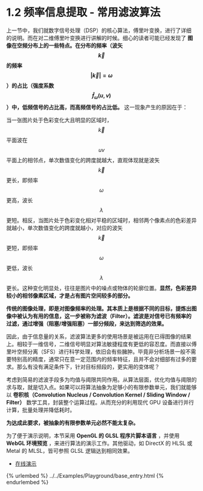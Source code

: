 
# 1.2 频率信息提取 - 常用滤波算法

上一节中，我们就数字信号处理（DSP）的核心算法，傅里叶变换，进行了详细的说明。而在对二维傅里叶变换进行讲解的时候。细心的读者可能已经发现了 **图像在空频分布上的一些特点。在分布的频率（波矢 $${\vec{k}}$$ 的频率 $$\vert {\vec{k}} \vert = \omega$$ ）的占比（强度系数 $$\hat{f}_{\omega}(u,v)$$ ）中，低频信号的占比高，而高频信号的占比低。** 这一现象产生的原因在于：

当一张图片处于色彩变化大且明显的区域时， $${\vec{k}}$$ 平面波在 $$uv$$ 平面上的相邻点，单次数值变化的跨度就越大，直观体现就是波矢 $${\vec{k}}$$ 更长，即频率 $$\omega$$ 更高，波长 $$\lambda$$ 更短。相反，当图片处于色彩变化相对平稳的区域时，相邻两个像素点的色彩差异就越小，单次数值变化的跨度就越小，对应的波矢 $${\vec{k}}$$ 更短，即频率 $$\omega$$ 更低，波长 $$\lambda$$ 更长。这种变化明显处，往往是图片中的噪点或物体的轮廓位置。**显然，色彩差异较小的相邻像素区域，才是占有图片空间较多的部分。**

**传统的图像处理，即是对图像频率的处理。其本质上是根据不同的目标，提炼出图像中被认为有用的信息，这一步被称为滤波（Filter）。滤波是对信号已有频率的过滤，通过增强（阻塞/增强阻塞）一部分频段，来达到筛选的效果。**

因此，由于信息量的关系，滤波算法更多的使用场景是被运用在已得图像的结果上。相较于一维信号，二维信号明显对算法敏捷程度有更低的容忍度。而直接以傅里叶空频分离（SFS）进行科学处理，依旧会有些臃肿。毕竟非分析场景一般不需要特别高的精度，通常只在意一定范围内的频率特征，且并不会对细部有过多的要求。那么有没有满足条件下，针对目标频段的，更实用的变体呢？

考虑到简易的滤波手段多为均值与阈限共同作用。从算法层面，优化均值与阈限的求与取，就是切入点。如果可以将算法抽象为足够小的有限参数单元，我们就能够以 **卷积核（Convolution Nucleus / Convolution Kernel / Sliding Window / Filter）** 数学工具，封装整个运算过程。从而充分的利用现代 GPU 设备进行并行计算，批量处理并降低耗时。

**为达成此要求，被抽象的有限参数单元必然不能太复杂。**

为了便于演示说明，本节采用 **OpenGL 的 GLSL 程序片脚本语言** ，并使用 **WebGL 环境预览** ，来进行算法的演示工作。其他驱动，如 DirectX 的 HLSL 或 Metal 的 MLSL，皆可参照 GLSL 逻辑达到相同效果。

* [在线演示](../../Examples/Playground/base_entry.html)

{% urlembed %}
../../Examples/Playground/base_entry.html
{% endurlembed %}

[ref]: References_1.md